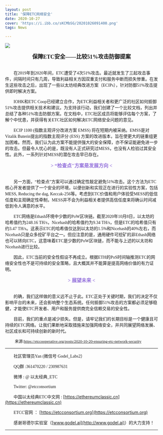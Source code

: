 ```yaml
---
layout: post
title: '保障ETC网络安全'
date: 2020-10-27
cover: 'https://i.ibb.co/sKCMbSG/20201026091400.png'
tags: News

---
```




![](https://i.ibb.co/6vycqcc/image.png)



<center><strong><font size=4 face="微软雅黑">保障ETC安全——比较51%攻击防御提案</font></strong></center><br>

&emsp;&emsp;<font  face="微软雅黑">在2019年到2020年间，ETC遭受了4次51%攻击。最近就发生了三起攻击事件，间隔时间只有几周，导致利益相关方因双重支付和服务中断而损失惨重。在发生这些攻击之后，出现了一些以太坊经典改进方案（ECIPs），针对防御51%攻击提供即时解决方案。</font>

&emsp;&emsp;<font  face="微软雅黑">IOHK和ETC Coop已经建立合作，为ETC利益相关者和更广泛的社区如何抵御51%攻击提供相关技术和建议。为支持该行动，我们创建了一个比较文档，列出并总结了各种51%攻击防御方案。在文档中，ETC社区成员将能够评估每个方案，了解个中忧患，并获得有关ETC社区如何解决ETC网络安全问题的意见。</font>

&emsp;&emsp;<font  face="微软雅黑">ECIP 1100 (指数主观评分改进方案 EMSS) 将在短期内被采纳。EMSS是对Vitalik Buterin提出的指数主观评分 (ESS) 方案的改进版本，旨在使更大的链重组更加困难。然而，我们认为此方案不能提供强大的安全保障，亦不保证能避免进一步的攻击。但最令人忧心的是，既没有人正式研究过MESS，也没有人检验过其安全性。此外，一系列针对MESS的潜在攻击早已存在。</font>

<center><strong><font size=3 color=MediumPurple face="微软雅黑">> “检查点"方案是发展方向 <</font></strong></center><br>

&emsp;&emsp;<font face="微软雅黑">另一方面，“检查点”方案可以通过确定性敲定避免51%攻击。这个方法为ETC核心开发者提供了一个安全的环境，以便创新和实现正在进行的实验性方案，包括MESS, Reducing the dag, Keccak-256等。考虑到ETC价值和用户体验受MESS的低信任度和主观确定性牵制，MESS并不会为利益相关者提供高信任度来将确认时间减低到令人满意的水平。</font>

&emsp;&emsp;<font  face="微软雅黑">ETC网络是Ethash环境中少数的PoW区块链。截至2020年10月8日，以太坊的哈希值约为248.16 TH/s，Nicehash的哈希值约为9.34 TH/s，但是ETC的哈希值只有约3.47 TH/s。这表示ETC的哈希值仅达到以太坊的1.5%和Nicehash的40%左右，而Nicehash只是众多挖矿平台之一。但应注意的是，通用硬件可挖矿的非Ethash网络也可以转向ETC，这意味着ETC是少数的PoW区块链，而不能与上述的以太坊和Nicehash进行比较。</font>

&emsp;&emsp;<font  face="微软雅黑">因此，ETC当前的安全性假设不再成立。根据ETH的PoS时间轴推测ETC的网络安全性也不是可持续的安全策略，且大概其并不能算是提高网络价值的有力证明。</font>

<center><strong><font size=3 color=MediumPurple face="微软雅黑">> 展望未来 <</font></strong></center><br>

&emsp;&emsp;<font  face="微软雅黑">的确，我们这样做的意义远不止于此。ETC正处于关键时期，我们的决定不仅影响平台的未来，还会影响整个生态系统。任何抵御51%攻击的方案都必须足够稳健，才能使ETC开发者、用户和服务提供商完全信赖交易的安全性。</font>

&emsp;&emsp;<font  face="微软雅黑">目前，我们的重点是减少损失。但是，请牢记我们的长期目标是一个健康且可持续的ETC网络。让我们果断地采取措施来加强网络安全，并共同展望网络发展、社区成长和可持续创新的新时代。</font>

&emsp;&emsp;
<font size=2 face="微软雅黑">来源:https://etccooperative.org/posts/2020-10-20-ensuring-etc-network-security</font>

---

&emsp;&emsp;<font face="Times new Roman">社区管理员Yan (微信号 Godel_Labs2）</font>

&emsp;&emsp;<font face="Times new Roman">QQ群 :361470220 / 230987631</font>

&emsp;&emsp;<font face="Times new Roman">微博 : @ 以太经典_ETC </font>

&emsp;&emsp;<font face="Times new Roman">Twitter: @etcconsortium</font>

&emsp;&emsp;<font face="Times new Roman">中国以太经典ETC中文网 : </font>[https://ethereumclassic.cn](https://ethereumclassic.cn)

&emsp;&emsp;<font face="Times new Roman">ETCC官网 ： </font>[https://etcconsortium.org](https://etcconsortium.org)

&emsp;&emsp;<font face="Times new Roman">感谢哥德尔实验室（</font>[www.godel.ai](http://www.godel.ai)<font face="Times new Roman">）的大力支持！</font>

---
